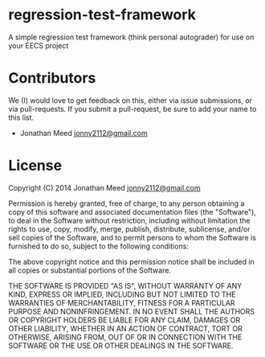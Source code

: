 regression-test-framework
=========================

A simple regression test framework (think personal autograder) for use on your EECS project


# Contributors
We (I) would love to get feedback on this, either via issue submissions, or via
pull-requests. If you submit a pull-request, be sure to add your name to this 
list. 

+ Jonathan Meed <jonny2112@gmail.com>


# License
Copyright (C) 2014 Jonathan Meed <jonny2112@gmail.com>

Permission is hereby granted, free of charge, to any person obtaining a copy of 
this software and associated documentation files (the "Software"), to deal in 
the Software without restriction, including without limitation the rights to 
use, copy, modify, merge, publish, distribute, sublicense, and/or sell copies 
of the Software, and to permit persons to whom the Software is furnished to do 
so, subject to the following conditions:

The above copyright notice and this permission notice shall be included in all 
copies or substantial portions of the Software.

THE SOFTWARE IS PROVIDED "AS IS", WITHOUT WARRANTY OF ANY KIND, EXPRESS OR 
IMPLIED, INCLUDING BUT NOT LIMITED TO THE WARRANTIES OF MERCHANTABILITY, 
FITNESS FOR A PARTICULAR PURPOSE AND NONINFRINGEMENT. IN NO EVENT SHALL THE 
AUTHORS OR COPYRIGHT HOLDERS BE LIABLE FOR ANY CLAIM, DAMAGES OR OTHER 
LIABILITY, WHETHER IN AN ACTION OF CONTRACT, TORT OR OTHERWISE, ARISING FROM, 
OUT OF OR IN CONNECTION WITH THE SOFTWARE OR THE USE OR OTHER DEALINGS IN THE 
SOFTWARE.
